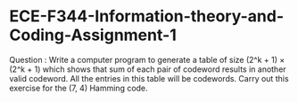 # ECE-F344-Information-theory-and-Coding-Assignment-1
Question : Write a computer program to generate a table of size (2^k + 1) × (2^k + 1) which shows that sum of each pair of codeword results in another valid codeword. All the entries in this table will be codewords. Carry out this exercise for the (7, 4) Hamming code.
